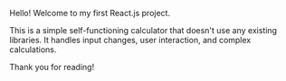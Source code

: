 Hello! Welcome to my first React.js project. 

This is a simple self-functioning calculator that doesn't use any existing libraries.
It handles input changes, user interaction, and complex calculations.

Thank you for reading!
